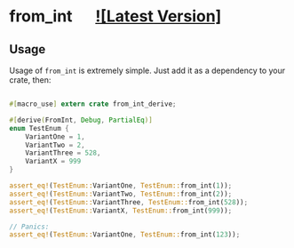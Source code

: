 # from_int &emsp; [![Latest Version]][crates.io]

[crates.io]: https://crates.io/crates/from_int


## Usage

Usage of `from_int` is extremely simple. Just add it as a dependency to your crate, then:

```rust

#[macro_use] extern crate from_int_derive;

#[derive(FromInt, Debug, PartialEq)]
enum TestEnum {
    VariantOne = 1,
    VariantTwo = 2,
    VariantThree = 528,
    VariantX = 999
}

assert_eq!(TestEnum::VariantOne, TestEnum::from_int(1));
assert_eq!(TestEnum::VariantTwo, TestEnum::from_int(2));
assert_eq!(TestEnum::VariantThree, TestEnum::from_int(528));
assert_eq!(TestEnum::VariantX, TestEnum::from_int(999));

// Panics:
assert_eq!(TestEnum::VariantOne, TestEnum::from_int(123));

```
